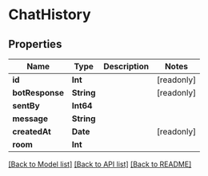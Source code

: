 # ChatHistory

## Properties
Name | Type | Description | Notes
------------ | ------------- | ------------- | -------------
**id** | **Int** |  | [readonly] 
**botResponse** | **String** |  | [readonly] 
**sentBy** | **Int64** |  | 
**message** | **String** |  | 
**createdAt** | **Date** |  | [readonly] 
**room** | **Int** |  | 

[[Back to Model list]](../README.md#documentation-for-models) [[Back to API list]](../README.md#documentation-for-api-endpoints) [[Back to README]](../README.md)


